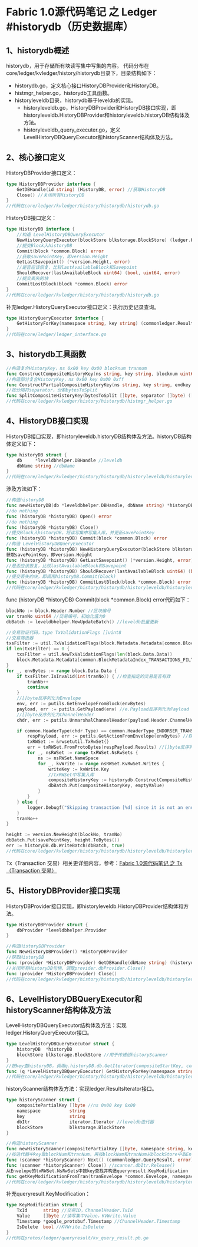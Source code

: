 # Fabric 1.0源代码笔记 之 Ledger #historydb（历史数据库）

## 1、historydb概述

historydb，用于存储所有块读写集中写集的内容。
代码分布在core/ledger/kvledger/history/historydb目录下，目录结构如下：

* historydb.go，定义核心接口HistoryDBProvider和HistoryDB。
* histmgr_helper.go，historydb工具函数。
* historyleveldb目录，historydb基于leveldb的实现。
    * historyleveldb.go，HistoryDBProvider和HistoryDB接口实现，即historyleveldb.HistoryDBProvider和historyleveldb.historyDB结构体及方法。
    * historyleveldb_query_executer.go，定义LevelHistoryDBQueryExecutor和historyScanner结构体及方法。

## 2、核心接口定义

HistoryDBProvider接口定义：

```go
type HistoryDBProvider interface {
    GetDBHandle(id string) (HistoryDB, error) //获取HistoryDB
    Close() //关闭所有HistoryDB
}
//代码在core/ledger/kvledger/history/historydb/historydb.go
```

HistoryDB接口定义：

```go
type HistoryDB interface {
    //构造 LevelHistoryDBQueryExecutor
    NewHistoryQueryExecutor(blockStore blkstorage.BlockStore) (ledger.HistoryQueryExecutor, error)
    //提交Block入historyDB
    Commit(block *common.Block) error
    //获取savePointKey，即version.Height
    GetLastSavepoint() (*version.Height, error)
    //是否应该恢复，比较lastAvailableBlock和Savepoint
    ShouldRecover(lastAvailableBlock uint64) (bool, uint64, error)
    //提交丢失的块
    CommitLostBlock(block *common.Block) error
}
//代码在core/ledger/kvledger/history/historydb/historydb.go
```

补充ledger.HistoryQueryExecutor接口定义：执行历史记录查询。

```go
type HistoryQueryExecutor interface {
    GetHistoryForKey(namespace string, key string) (commonledger.ResultsIterator, error) //按key查历史记录
}
//代码在core/ledger/ledger_interface.go
```

## 3、historydb工具函数

```go
//构造复合HistoryKey，ns 0x00 key 0x00 blocknum trannum
func ConstructCompositeHistoryKey(ns string, key string, blocknum uint64, trannum uint64) []byte
//构造部分复合HistoryKey，ns 0x00 key 0x00 0xff
func ConstructPartialCompositeHistoryKey(ns string, key string, endkey bool) []byte 
//按分隔符separator，分割bytesToSplit
func SplitCompositeHistoryKey(bytesToSplit []byte, separator []byte) ([]byte, []byte) 
//代码在core/ledger/kvledger/history/historydb/histmgr_helper.go
```

## 4、HistoryDB接口实现

HistoryDB接口实现，即historyleveldb.historyDB结构体及方法。historyDB结构体定义如下：

```go
type historyDB struct {
    db     *leveldbhelper.DBHandle //leveldb
    dbName string //dbName
}
//代码在core/ledger/kvledger/history/historydb/historyleveldb/historyleveldb.go
```

涉及方法如下：

```go
//构造historyDB
func newHistoryDB(db *leveldbhelper.DBHandle, dbName string) *historyDB
//do nothing
func (historyDB *historyDB) Open() error
//do nothing
func (historyDB *historyDB) Close()
//提交Block入historyDB，将读写集中写集入库，并更新savePointKey
func (historyDB *historyDB) Commit(block *common.Block) error
//构造 LevelHistoryDBQueryExecutor
func (historyDB *historyDB) NewHistoryQueryExecutor(blockStore blkstorage.BlockStore) (ledger.HistoryQueryExecutor, error)
获取savePointKey，即version.Height
func (historyDB *historyDB) GetLastSavepoint() (*version.Height, error)
//是否应该恢复，比较lastAvailableBlock和Savepoint
func (historyDB *historyDB) ShouldRecover(lastAvailableBlock uint64) (bool, uint64, error)
//提交丢失的块，即调用historyDB.Commit(block)
func (historyDB *historyDB) CommitLostBlock(block *common.Block) error
//代码在core/ledger/kvledger/history/historydb/historyleveldb/historyleveldb.go
```

func (historyDB *historyDB) Commit(block *common.Block) error代码如下：

```go
blockNo := block.Header.Number //区块编号
var tranNo uint64 //交易编号，初始化值为0
dbBatch := leveldbhelper.NewUpdateBatch() //leveldb批量更新

//交易验证代码，type TxValidationFlags []uint8
//交易筛选器
txsFilter := util.TxValidationFlags(block.Metadata.Metadata[common.BlockMetadataIndex_TRANSACTIONS_FILTER])
if len(txsFilter) == 0 {
    txsFilter = util.NewTxValidationFlags(len(block.Data.Data))
    block.Metadata.Metadata[common.BlockMetadataIndex_TRANSACTIONS_FILTER] = txsFilter
}
for _, envBytes := range block.Data.Data {
    if txsFilter.IsInvalid(int(tranNo)) { //检查指定的交易是否有效
        tranNo++
        continue
    }
    //[]byte反序列化为Envelope
    env, err := putils.GetEnvelopeFromBlock(envBytes)
    payload, err := putils.GetPayload(env) //e.Payload反序列化为Payload
    //[]byte反序列化为ChannelHeader
    chdr, err := putils.UnmarshalChannelHeader(payload.Header.ChannelHeader)

    if common.HeaderType(chdr.Type) == common.HeaderType_ENDORSER_TRANSACTION { //背书交易，type HeaderType int32
        respPayload, err := putils.GetActionFromEnvelope(envBytes) //获取ChaincodeAction
        txRWSet := &rwsetutil.TxRwSet{}
        err = txRWSet.FromProtoBytes(respPayload.Results) //[]byte反序列化后构造NsRwSet，加入txRWSet.NsRwSets
        for _, nsRWSet := range txRWSet.NsRwSets {
            ns := nsRWSet.NameSpace
            for _, kvWrite := range nsRWSet.KvRwSet.Writes {
                writeKey := kvWrite.Key
                //txRWSet中写集入库
                compositeHistoryKey := historydb.ConstructCompositeHistoryKey(ns, writeKey, blockNo, tranNo)
                dbBatch.Put(compositeHistoryKey, emptyValue)
            }
        }
    } else {
        logger.Debugf("Skipping transaction [%d] since it is not an endorsement transaction\n", tranNo)
    }
    tranNo++
}

height := version.NewHeight(blockNo, tranNo)
dbBatch.Put(savePointKey, height.ToBytes())
err := historyDB.db.WriteBatch(dbBatch, true)
//代码在core/ledger/kvledger/history/historydb/historyleveldb/historyleveldb.go
```

Tx（Transaction 交易）相关更详细内容，参考：[Fabric 1.0源代码笔记 之 Tx（Transaction 交易）](../tx/README.md)

## 5、HistoryDBProvider接口实现

HistoryDBProvider接口实现，即historyleveldb.HistoryDBProvider结构体和方法。

```go
type HistoryDBProvider struct {
    dbProvider *leveldbhelper.Provider
}

//构造HistoryDBProvider
func NewHistoryDBProvider() *HistoryDBProvider
//获取HistoryDB
func (provider *HistoryDBProvider) GetDBHandle(dbName string) (historydb.HistoryDB, error)
//关闭所有HistoryDB句柄，调取provider.dbProvider.Close()
func (provider *HistoryDBProvider) Close()
//代码在core/ledger/kvledger/history/historydb/historyleveldb/historyleveldb.go
```

## 6、LevelHistoryDBQueryExecutor和historyScanner结构体及方法

LevelHistoryDBQueryExecutor结构体及方法：实现ledger.HistoryQueryExecutor接口。

```go
type LevelHistoryDBQueryExecutor struct {
    historyDB  *historyDB
    blockStore blkstorage.BlockStore //用于传递给historyScanner
}
//按key查historyDB，调用q.historyDB.db.GetIterator(compositeStartKey, compositeEndKey)
func (q *LevelHistoryDBQueryExecutor) GetHistoryForKey(namespace string, key string) (commonledger.ResultsIterator, error) 
//代码在core/ledger/kvledger/history/historydb/historyleveldb/historyleveldb_query_executer.go
```

historyScanner结构体及方法：实现ledger.ResultsIterator接口。

```go
type historyScanner struct {
    compositePartialKey []byte //ns 0x00 key 0x00
    namespace           string
    key                 string
    dbItr               iterator.Iterator //leveldb迭代器
    blockStore          blkstorage.BlockStore
}

//构造historyScanner
func newHistoryScanner(compositePartialKey []byte, namespace string, key string, dbItr iterator.Iterator, blockStore blkstorage.BlockStore) *historyScanner
//按迭代器中key取blockNum和tranNum，再按blockNum和tranNum从blockStore中取Envelope，然后从Envelope的txRWSet.NsRwSets中按key查找并构造queryresult.KeyModification
func (scanner *historyScanner) Next() (commonledger.QueryResult, error)
func (scanner *historyScanner) Close() //scanner.dbItr.Release()
从Envelope的txRWSet.NsRwSets中按key查找并构造queryresult.KeyModification
func getKeyModificationFromTran(tranEnvelope *common.Envelope, namespace string, key string) (commonledger.QueryResult, error)
//代码在core/ledger/kvledger/history/historydb/historyleveldb/historyleveldb_query_executer.go
```

补充queryresult.KeyModification：

```go
type KeyModification struct {
    TxId      string //交易ID，ChannelHeader.TxId
    Value     []byte //读写集中Value，KVWrite.Value
    Timestamp *google_protobuf.Timestamp //ChannelHeader.Timestamp
    IsDelete  bool //KVWrite.IsDelete
}
//代码在protos/ledger/queryresult/kv_query_result.pb.go
```

